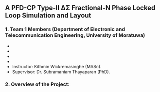 ## A PFD-CP Type-II ∆Σ Fractional-N Phase Locked Loop Simulation and Layout

### 1. Team 1 Members (Department of Electronic and Telecommunication Engineering, University of Moratuwa)

- 
- 
- 
- 
- Instructor: Kithmin Wickremasinghe (MASc).
- Supervisor: Dr. Subramaniam Thayaparan (PhD).

### 2. Overview of the Project: